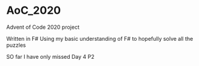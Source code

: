 # AoC_2020
Advent of Code 2020 project

Written in F#
Using my basic understanding of F# to hopefully solve all the puzzles

SO far I have only missed Day 4 P2
